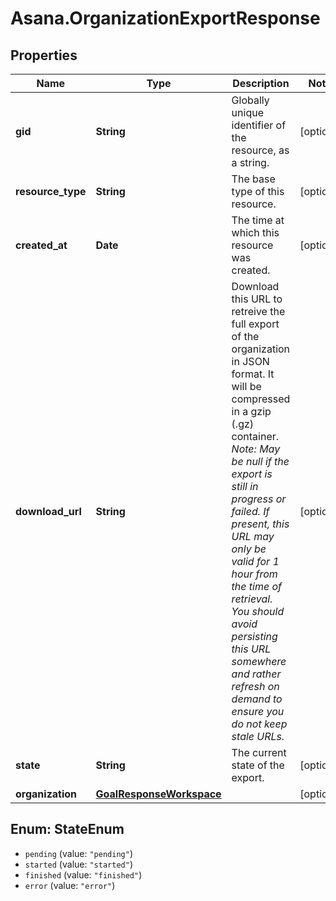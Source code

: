 # Asana.OrganizationExportResponse

## Properties
Name | Type | Description | Notes
------------ | ------------- | ------------- | -------------
**gid** | **String** | Globally unique identifier of the resource, as a string. | [optional] 
**resource_type** | **String** | The base type of this resource. | [optional] 
**created_at** | **Date** | The time at which this resource was created. | [optional] 
**download_url** | **String** | Download this URL to retreive the full export of the organization in JSON format. It will be compressed in a gzip (.gz) container.  *Note: May be null if the export is still in progress or failed.  If present, this URL may only be valid for 1 hour from the time of retrieval. You should avoid persisting this URL somewhere and rather refresh on demand to ensure you do not keep stale URLs.* | [optional] 
**state** | **String** | The current state of the export. | [optional] 
**organization** | [**GoalResponseWorkspace**](GoalResponseWorkspace.md) |  | [optional] 

<a name="StateEnum"></a>
## Enum: StateEnum

* `pending` (value: `"pending"`)
* `started` (value: `"started"`)
* `finished` (value: `"finished"`)
* `error` (value: `"error"`)

